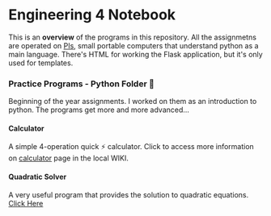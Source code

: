 # Engineering 4 Notebook
This is an **overview** of the programs in this repository. All the assignmetns are operated on [PIs](https://en.wikipedia.org/wiki/Raspberry_Pi), small portable computers that understand python as a main language. There's HTML for working the Flask application, but it's only used for templates. 
### Practice Programs - Python Folder :file_folder:
Beginning of the year assignments. I worked on them as an introduction to python. The programs get more and more advanced...
#### Calculator
A simple 4-operation quick :zap: calculator. Click to access more information on [calculator](https://github.com/AhmedAl-Doori/Engineering4_Notebook/wiki/Calculator) page in the local WIKI.
#### Quadratic Solver
A very useful program that provides the solution to quadratic equations. [Click Here](https://github.com/AhmedAl-Doori/Engineering4_Notebook/wiki/Quadratic-Solver)
